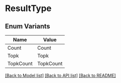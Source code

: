 # ResultType

## Enum Variants

| Name | Value |
|---- | -----|
| Count | Count |
| Topk | Topk |
| TopkCount | TopkCount |


[[Back to Model list]](../README.md#documentation-for-models) [[Back to API list]](../README.md#documentation-for-api-endpoints) [[Back to README]](../README.md)


